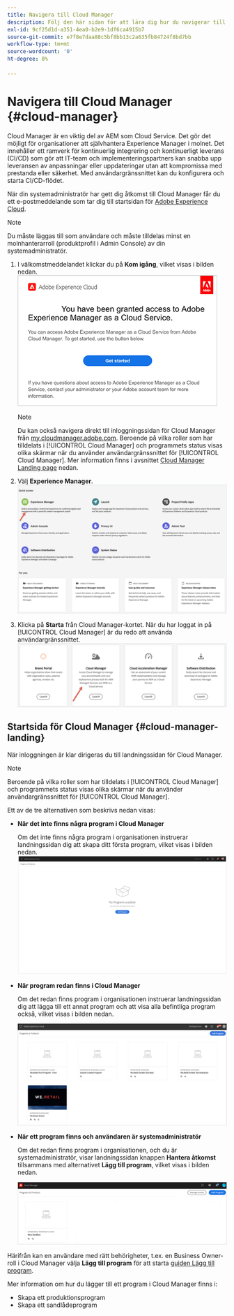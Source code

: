 ```yaml
---
title: Navigera till Cloud Manager
description: Följ den här sidan för att lära dig hur du navigerar till startsidan för Cloud Manager
exl-id: 9cf25d1d-a351-4ea0-b2e9-1df6ca4915b7
source-git-commit: e7f8e7daa88c5bf8bb13c2a635fb84724f8bd7bb
workflow-type: tm+mt
source-wordcount: '0'
ht-degree: 0%

---
```


# Navigera till Cloud Manager {#cloud-manager}

Cloud Manager är en viktig del av AEM som Cloud Service. Det gör det möjligt för organisationer att självhantera Experience Manager i molnet. Det innehåller ett ramverk för kontinuerlig integrering och kontinuerligt leverans (CI/CD) som gör att IT-team och implementeringspartners kan snabba upp leveransen av anpassningar eller uppdateringar utan att kompromissa med prestanda eller säkerhet. Med användargränssnittet kan du konfigurera och starta CI/CD-flödet.

När din systemadministratör har gett dig åtkomst till Cloud Manager får du ett e-postmeddelande som tar dig till startsidan för [Adobe Experience Cloud](https://experience.adobe.com).

>[!NOTE]
>Du måste läggas till som användare och måste tilldelas minst en molnhanterarroll (produktprofil i Admin Console) av din systemadministratör.

1. I välkomstmeddelandet klickar du på **Kom igång**, vilket visas i bilden nedan.
   ![](/help/onboarding/what-is-required/assets/get-started-email.png)

   >[!NOTE]
   >Du kan också navigera direkt till inloggningssidan för Cloud Manager från [my.cloudmanager.adobe.com](https://my.cloudmanager.adobe.com/). Beroende på vilka roller som har tilldelats i [!UICONTROL Cloud Manager] och programmets status visas olika skärmar när du använder användargränssnittet för [!UICONTROL Cloud Manager]. Mer information finns i avsnittet [Cloud Manager Landing page](#cloud-manager-landing) nedan.

1. Välj **Experience Manager**.
   ![](/help/implementing/cloud-manager/getting-access-to-aem-in-cloud/assets/landing-page1.png)

1. Klicka på **Starta** från Cloud Manager-kortet. När du har loggat in på [!UICONTROL Cloud Manager] är du redo att använda användargränssnittet.
   ![](/help/implementing/cloud-manager/getting-access-to-aem-in-cloud/assets/landing-page2.png)


## Startsida för Cloud Manager {#cloud-manager-landing}

När inloggningen är klar dirigeras du till landningssidan för Cloud Manager.

>[!NOTE]
>Beroende på vilka roller som har tilldelats i [!UICONTROL Cloud Manager] och programmets status visas olika skärmar när du använder användargränssnittet för [!UICONTROL Cloud Manager].

Ett av de tre alternativen som beskrivs nedan visas:

* **När det inte finns några program i Cloud Manager**

   Om det inte finns några program i organisationen instruerar landningssidan dig att skapa ditt första program, vilket visas i bilden nedan.
   ![](/help/implementing/cloud-manager/getting-access-to-aem-in-cloud/assets/first_timelogin0.png)

* **När program redan finns i Cloud Manager**

   Om det redan finns program i organisationen instruerar landningssidan dig att lägga till ett annat program och att visa alla befintliga program också, vilket visas i bilden nedan.

   ![](/help/implementing/cloud-manager/getting-access-to-aem-in-cloud/assets/first_timelogin1.png)

* **När ett program finns och användaren är systemadministratör**

   Om det redan finns program i organisationen, och du är systemadministratör, visar landningssidan knappen **Hantera åtkomst** tillsammans med alternativet **Lägg till program**, vilket visas i bilden nedan.

   ![](/help/implementing/cloud-manager/getting-access-to-aem-in-cloud/assets/admin-console-4.png)

Härifrån kan en användare med rätt behörigheter, t.ex. en Business Owner-roll i Cloud Manager välja **Lägg till program** för att starta [guiden Lägg till program](https://experienceleague.adobe.com/docs/experience-manager-cloud-service/onboarding/getting-access/production-programs/creating-production-program.html?lang=en#getting-access).

Mer information om hur du lägger till ett program i Cloud Manager finns i:

* Skapa ett produktionsprogram
* Skapa ett sandlådeprogram